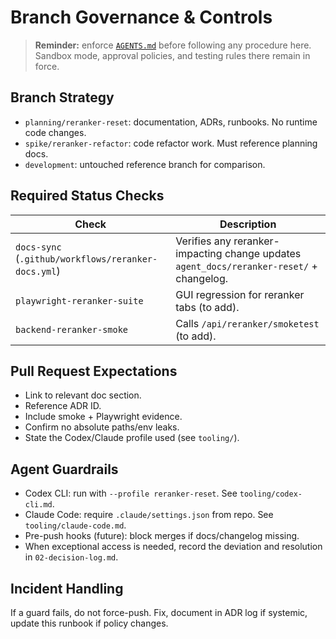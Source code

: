 # Branch Governance & Controls

> **Reminder:** enforce [`AGENTS.md`](../../AGENTS.md) before following any procedure here. Sandbox mode, approval policies, and testing rules there remain in force.

## Branch Strategy

- `planning/reranker-reset`: documentation, ADRs, runbooks. No runtime code changes.
- `spike/reranker-refactor`: code refactor work. Must reference planning docs.
- `development`: untouched reference branch for comparison.

## Required Status Checks

| Check | Description |
|-------|-------------|
| `docs-sync` (`.github/workflows/reranker-docs.yml`) | Verifies any reranker-impacting change updates `agent_docs/reranker-reset/` + changelog. |
| `playwright-reranker-suite` | GUI regression for reranker tabs (to add). |
| `backend-reranker-smoke` | Calls `/api/reranker/smoketest` (to add). |

## Pull Request Expectations

- Link to relevant doc section.
- Reference ADR ID.
- Include smoke + Playwright evidence.
- Confirm no absolute paths/env leaks.
- State the Codex/Claude profile used (see `tooling/`).

## Agent Guardrails

- Codex CLI: run with `--profile reranker-reset`. See `tooling/codex-cli.md`.
- Claude Code: require `.claude/settings.json` from repo. See `tooling/claude-code.md`.
- Pre-push hooks (future): block merges if docs/changelog missing.
- When exceptional access is needed, record the deviation and resolution in `02-decision-log.md`.

## Incident Handling

If a guard fails, do not force-push. Fix, document in ADR log if systemic, update this runbook if policy changes.
